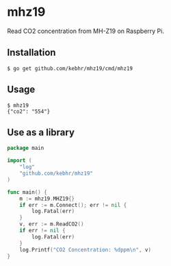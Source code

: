 # mhz19
Read CO2 concentration from MH-Z19 on Raspberry Pi.

## Installation
```shell script
$ go get github.com/kebhr/mhz19/cmd/mhz19
```

## Usage
```shell script
$ mhz19
{"co2": "554"}
```

## Use as a library
```go
package main

import (
	"log"
	"github.com/kebhr/mhz19"
)

func main() {
	m := mhz19.MHZ19{}
	if err := m.Connect(); err != nil {
		log.Fatal(err)
	}
	v, err := m.ReadCO2()
	if err != nil {
		log.Fatal(err)
	}
	log.Printf("CO2 Concentration: %dppm\n", v)
}
```